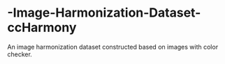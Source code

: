 # -Image-Harmonization-Dataset-ccHarmony
An image harmonization dataset constructed based on images with color checker. 

